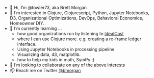 - 👋 Hi, I’m @towler73, aka Brett Morgan
- 👀 I’m interested in Clojure, Clojurescript, Python, Jupyter Notebooks, D3, Organizational Optimizations, DevOps, Behavioral Economics, Homeowner DIY.
- 🌱 I’m currently learning ...
     - how good organizations run by listening to [IdealCast](https://itrevolution.com/the-idealcast-podcast/)
     - where I can use Clojure more.  e.g. creating a re-frame ledger interface.
     - Using Jupyter Notebooks in processing pipeline
     - Visualizing data, d3, matplotlib.
     - how to help my kids in math, SymPy :)
- 💞️ I’m looking to collaborate on any of the above interests
- 📫 Reach me on Twitter [@bmorgan](https://twitter.com/bmorgan)

<!---
towler73/towler73 is a ✨ special ✨ repository because its `README.md` (this file) appears on your GitHub profile.
You can click the Preview link to take a look at your changes.
--->
